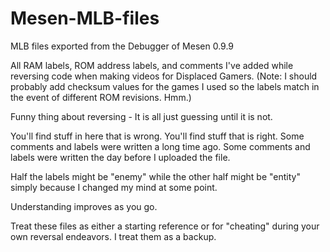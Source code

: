 # Mesen-MLB-files
MLB files exported from the Debugger of Mesen 0.9.9

All RAM labels, ROM address labels, and comments I've added while reversing code when making videos for Displaced Gamers.
(Note: I should probably add checksum values for the games I used so the labels match in the event of different ROM revisions. Hmm.)

Funny thing about reversing - It is all just guessing until it is not.

You'll find stuff in here that is wrong.
You'll find stuff that is right.
Some comments and labels were written a long time ago.
Some comments and labels were written the day before I uploaded the file.

Half the labels might be "enemy" while the other half might be "entity" simply because I changed my mind at some point.

Understanding improves as you go. 

Treat these files as either a starting reference or for "cheating" during your own reversal endeavors. I treat them as a backup.

